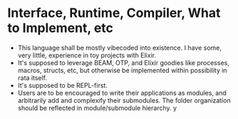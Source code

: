 # Interface, Runtime, Compiler, What to Implement, etc


- This language shall be mostly vibecoded into existence. I have some, very little, experience in toy projects with Elixir.
- It's supposed to leverage BEAM, OTP, and Elixir goodies like processes, macros, structs, etc, but otherwise be implemented within possibility in rata itself.
- It's supposed to be REPL-first.
- Users are to be encouraged to write their applications as modules, and arbitrarily add and complexify their submodules. The folder organization should be reflected in module/submodule hierarchy.
y

